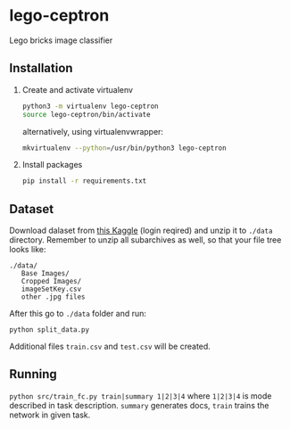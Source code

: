 # lego-ceptron
Lego bricks image classifier

## Installation
1. Create and activate virtualenv
    ```bash
    python3 -m virtualenv lego-ceptron
    source lego-ceptron/bin/activate
    ```
    alternatively, using virtualenvwrapper:
    ```bash
    mkvirtualenv --python=/usr/bin/python3 lego-ceptron
    ```
1. Install packages
    ```bash
    pip install -r requirements.txt
    ```
    
## Dataset
Download dalaset from [this Kaggle](https://www.kaggle.com/pacogarciam3/lego-brick-sorting-image-recognition)
(login reqired) and unzip it to `./data` directory.
Remember to unzip all subarchives as well, so that your file tree looks like:
```
./data/
   Base Images/
   Cropped Images/
   imageSetKey.csv
   other .jpg files
```

After this go to `./data` folder and run:
```
python split_data.py
```
Additional files `train.csv` and `test.csv` will be created.

## Running

`python src/train_fc.py train|summary 1|2|3|4`
where `1|2|3|4` is mode described in task description.
`summary` generates docs, `train` trains the network in given task.
